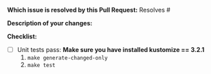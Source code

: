 **Which issue is resolved by this Pull Request:**
Resolves #

**Description of your changes:**


**Checklist:**
- [ ] Unit tests pass:
  **Make sure you have installed kustomize == 3.2.1**
    1. `make generate-changed-only`
    2. `make test`
